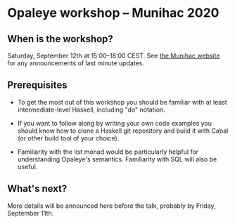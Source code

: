 # Opaleye workshop &ndash; Munihac 2020

## When is the workshop?

Saturday, September 12th at 15:00–18:00 CEST.  See [the Munihac
website](https://munihac.de/2020.html) for any announcements of last
minute updates.

## Prerequisites

* To get the most out of this workshop you should be familiar with at
least intermediate-level Haskell, including "do" notation.

* If you want to follow along by writing your own code examples you
should know how to clone a Haskell git repository and build it with
Cabal (or other build tool of your choice).

* Familiarity with the list monad would be particularly helpful for
understanding Opaleye's semantics.  Familiarity with SQL will also be
useful.

## What's next?

More details will be announced here before the talk, probably by
Friday, September 11th.
